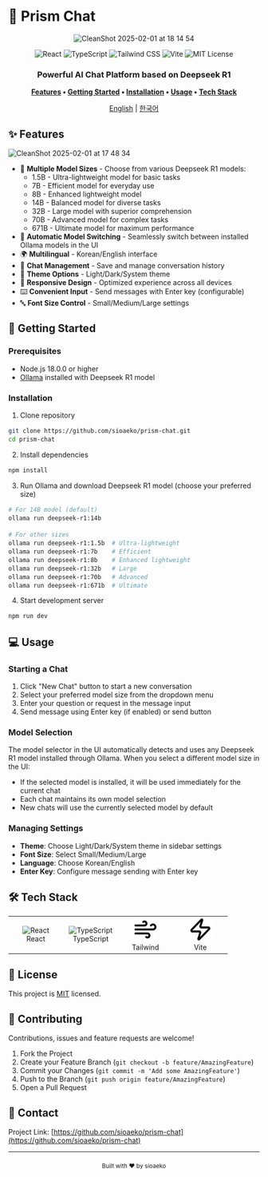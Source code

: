 # 🌈 Prism Chat

<div align="center">
  
  ![CleanShot 2025-02-01 at 18 14 54](https://github.com/user-attachments/assets/613c85e3-e9d4-4e41-bb9b-e5058f4a8172)

  <p align="center">
    <img src="https://img.shields.io/badge/React-61DAFB?style=flat-square&logo=react&logoColor=black" alt="React" />
    <img src="https://img.shields.io/badge/TypeScript-3178C6?style=flat-square&logo=typescript&logoColor=white" alt="TypeScript" />
    <img src="https://img.shields.io/badge/Tailwind_CSS-38B2AC?style=flat-square&logo=tailwind-css&logoColor=white" alt="Tailwind CSS" />
    <img src="https://img.shields.io/badge/Vite-646CFF?style=flat-square&logo=vite&logoColor=white" alt="Vite" />
    <img src="https://img.shields.io/badge/license-MIT-blue.svg?style=flat-square" alt="MIT License" />
  </p>

  <h3>Powerful AI Chat Platform based on Deepseek R1</h3>

  <p>
    <b>
      <a href="#-features">Features</a> •
      <a href="#-getting-started">Getting Started</a> •
      <a href="#-installation">Installation</a> •
      <a href="#-usage">Usage</a> •
      <a href="#-tech-stack">Tech Stack</a>
    </b>
  </p>

  [English](README.md) | [한국어](README.ko.md)
</div>

## ✨ Features

![CleanShot 2025-02-01 at 17 48 34](https://github.com/user-attachments/assets/6d7c4451-1478-47f4-9fe9-39ce711b0c08)

- 🤖 **Multiple Model Sizes** - Choose from various Deepseek R1 models:
  - 1.5B - Ultra-lightweight model for basic tasks
  - 7B - Efficient model for everyday use
  - 8B - Enhanced lightweight model
  - 14B - Balanced model for diverse tasks
  - 32B - Large model with superior comprehension
  - 70B - Advanced model for complex tasks
  - 671B - Ultimate model for maximum performance
- 🔄 **Automatic Model Switching** - Seamlessly switch between installed Ollama models in the UI
- 🌍 **Multilingual** - Korean/English interface
- 💬 **Chat Management** - Save and manage conversation history
- 🎨 **Theme Options** - Light/Dark/System theme
- 📱 **Responsive Design** - Optimized experience across all devices
- ⌨️ **Convenient Input** - Send messages with Enter key (configurable)
- 🔤 **Font Size Control** - Small/Medium/Large settings

## 🚀 Getting Started

### Prerequisites

- Node.js 18.0.0 or higher
- [Ollama](https://ollama.ai) installed with Deepseek R1 model

### Installation

1. Clone repository
```bash
git clone https://github.com/sioaeko/prism-chat.git
cd prism-chat
```
2. Install dependencies
```bash
npm install
```

3. Run Ollama and download Deepseek R1 model (choose your preferred size)
```bash
# For 14B model (default)
ollama run deepseek-r1:14b

# For other sizes
ollama run deepseek-r1:1.5b  # Ultra-lightweight
ollama run deepseek-r1:7b    # Efficient
ollama run deepseek-r1:8b    # Enhanced lightweight
ollama run deepseek-r1:32b   # Large
ollama run deepseek-r1:70b   # Advanced
ollama run deepseek-r1:671b  # Ultimate
```

4. Start development server
```bash
npm run dev
```

## 💻 Usage

### Starting a Chat

1. Click "New Chat" button to start a new conversation
2. Select your preferred model size from the dropdown menu
3. Enter your question or request in the message input
4. Send message using Enter key (if enabled) or send button

### Model Selection

The model selector in the UI automatically detects and uses any Deepseek R1 model installed through Ollama. When you select a different model size in the UI:

- If the selected model is installed, it will be used immediately for the current chat
- Each chat maintains its own model selection
- New chats will use the currently selected model by default

### Managing Settings

- **Theme**: Choose Light/Dark/System theme in sidebar settings
- **Font Size**: Select Small/Medium/Large
- **Language**: Choose Korean/English
- **Enter Key**: Configure message sending with Enter key

## 🛠 Tech Stack

<div align="center">
  <table>
    <tr>
      <td align="center" width="96">
        <img src="https://techstack-generator.vercel.app/react-icon.svg" alt="React" width="48" height="48" />
        <br>React
      </td>
      <td align="center" width="96">
        <img src="https://techstack-generator.vercel.app/ts-icon.svg" alt="TypeScript" width="48" height="48" />
        <br>TypeScript
      </td>
      <td align="center" width="96">
        <img src="https://raw.githubusercontent.com/lucide-icons/lucide/main/icons/wind.svg" alt="Tailwind" width="48" height="48" />
        <br>Tailwind
      </td>
      <td align="center" width="96">
        <img src="https://raw.githubusercontent.com/lucide-icons/lucide/main/icons/zap.svg" alt="Vite" width="48" height="48" />
        <br>Vite
      </td>
    </tr>
  </table>
</div>

## 📝 License

This project is [MIT](LICENSE) licensed.

## 🤝 Contributing

Contributions, issues and feature requests are welcome!

1. Fork the Project
2. Create your Feature Branch (`git checkout -b feature/AmazingFeature`)
3. Commit your Changes (`git commit -m 'Add some AmazingFeature'`)
4. Push to the Branch (`git push origin feature/AmazingFeature`)
5. Open a Pull Request

## 📧 Contact

Project Link: [https://github.com/sioaeko/prism-chat](https://github.com/sioaeko/prism-chat)

---

<div align="center">
  <sub>Built with ❤️ by sioaeko</sub>
</div>

